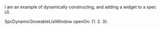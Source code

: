 I am an example of dynamically constructing, and adding a widget to a spec UI.

SpcDynamicGrowableListWindow openOn: {1. 2. 3}.


